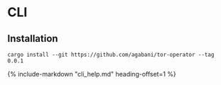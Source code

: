 # CLI

## Installation

```
cargo install --git https://github.com/agabani/tor-operator --tag 0.0.1
```

{%
   include-markdown "cli_help.md"
   heading-offset=1
%}
